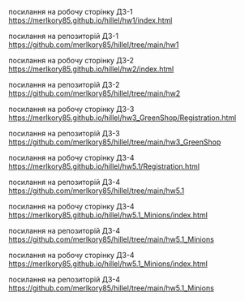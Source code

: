 посилання на робочу сторінку ДЗ-1
https://merlkory85.github.io/hillel/hw1/index.html

посилання на репозиторій ДЗ-1
https://github.com/merlkory85/hillel/tree/main/hw1

посилання на робочу сторінку ДЗ-2
https://merlkory85.github.io/hillel/hw2/index.html

посилання на репозиторій ДЗ-2
https://github.com/merlkory85/hillel/tree/main/hw2

посилання на робочу сторінку ДЗ-3
https://merlkory85.github.io/hillel/hw3_GreenShop/Registration.html

посилання на репозиторій ДЗ-3
https://github.com/merlkory85/hillel/tree/main/hw3_GreenShop

посилання на робочу сторінку ДЗ-4
https://merlkory85.github.io/hillel/hw5.1/Registration.html

посилання на репозиторій ДЗ-4
https://github.com/merlkory85/hillel/tree/main/hw5.1

посилання на робочу сторінку ДЗ-4
https://merlkory85.github.io/hillel/hw5.1_Minions/index.html

посилання на репозиторій ДЗ-4
https://github.com/merlkory85/hillel/tree/main/hw5.1_Minions

посилання на робочу сторінку ДЗ-4
https://merlkory85.github.io/hillel/hw5.1_Minions/index.html

посилання на репозиторій ДЗ-4
https://github.com/merlkory85/hillel/tree/main/hw5.1_Minions
